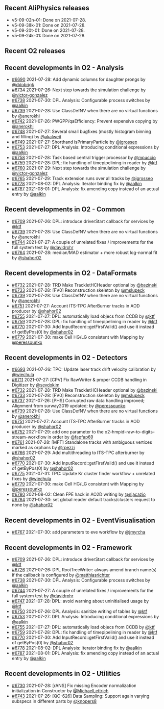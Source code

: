 ## Recent AliPhysics releases
- v5-09-02n-01: Done on 2021-07-28.
- v5-09-38k-01: Done on 2021-07-28.
- v5-09-20t-01: Done on 2021-07-28.
- v5-09-24k-01: Done on 2021-07-28.
## Recent O2 releases
## Recent developments in O2 - Analysis
- [\#6690](https://github.com/AliceO2Group/AliceO2/pull/6690) 2021-07-28: Add dynamic columns for daughter prongs by [@ddobrigk](https://github.com/ddobrigk)
- [\#6734](https://github.com/AliceO2Group/AliceO2/pull/6734) 2021-07-26: Next step towards the simulation challenge by [@victor-gonzalez](https://github.com/victor-gonzalez)
- [\#6738](https://github.com/AliceO2Group/AliceO2/pull/6738) 2021-07-30: DPL Analysis: Configurable process switches by [@aalkin](https://github.com/aalkin)
- [\#6739](https://github.com/AliceO2Group/AliceO2/pull/6739) 2021-07-28: Use ClassDefNV when there are no virtual functions by [@anerokhi](https://github.com/anerokhi)
- [\#6742](https://github.com/AliceO2Group/AliceO2/pull/6742) 2021-07-26: PWGPP/qaEfficiency: Prevent expensive copying by [@anerokhi](https://github.com/anerokhi)
- [\#6748](https://github.com/AliceO2Group/AliceO2/pull/6748) 2021-07-27: Several small bugfixes (mostly histogram binning and filling) by [@akalweit](https://github.com/akalweit)
- [\#6749](https://github.com/AliceO2Group/AliceO2/pull/6749) 2021-07-27: Shorthand isPrimaryParticle by [@jgrosseo](https://github.com/jgrosseo)
- [\#6753](https://github.com/AliceO2Group/AliceO2/pull/6753) 2021-07-27: DPL Analysis: Introducing conditional expressions by [@aalkin](https://github.com/aalkin)
- [\#6758](https://github.com/AliceO2Group/AliceO2/pull/6758) 2021-07-28: Task based central trigger processor by [@mpuccio](https://github.com/mpuccio)
- [\#6759](https://github.com/AliceO2Group/AliceO2/pull/6759) 2021-07-28: DPL: fix handling of timepipelining in reader by [@ktf](https://github.com/ktf)
- [\#6760](https://github.com/AliceO2Group/AliceO2/pull/6760) 2021-07-29: Next step towards the simulation challenge by [@victor-gonzalez](https://github.com/victor-gonzalez)
- [\#6765](https://github.com/AliceO2Group/AliceO2/pull/6765) 2021-07-29: Track extension runs over all tracks by [@jgrosseo](https://github.com/jgrosseo)
- [\#6778](https://github.com/AliceO2Group/AliceO2/pull/6778) 2021-08-02: DPL Analysis: Iterator binding fix by [@aalkin](https://github.com/aalkin)
- [\#6787](https://github.com/AliceO2Group/AliceO2/pull/6787) 2021-08-01: DPL Analysis: fix amending copy instead of an actual entry by [@aalkin](https://github.com/aalkin)
## Recent developments in O2 - Common
- [\#6709](https://github.com/AliceO2Group/AliceO2/pull/6709) 2021-07-26: DPL: introduce driverStart callback for services by [@ktf](https://github.com/ktf)
- [\#6739](https://github.com/AliceO2Group/AliceO2/pull/6739) 2021-07-28: Use ClassDefNV when there are no virtual functions by [@anerokhi](https://github.com/anerokhi)
- [\#6744](https://github.com/AliceO2Group/AliceO2/pull/6744) 2021-07-27: A couple of unrelated fixes / improvements for the full system test by [@davidrohr](https://github.com/davidrohr)
- [\#6764](https://github.com/AliceO2Group/AliceO2/pull/6764) 2021-07-28: median/MAD estimator + more robust log-normal fit by [@shahor02](https://github.com/shahor02)
## Recent developments in O2 - DataFormats
- [\#6732](https://github.com/AliceO2Group/AliceO2/pull/6732) 2021-07-28: TRD Make TrackletHCHeader optional by [@bazinski](https://github.com/bazinski)
- [\#6733](https://github.com/AliceO2Group/AliceO2/pull/6733) 2021-07-28: [FV0] Reconstruction skeleton by [@mslupeck](https://github.com/mslupeck)
- [\#6739](https://github.com/AliceO2Group/AliceO2/pull/6739) 2021-07-28: Use ClassDefNV when there are no virtual functions by [@anerokhi](https://github.com/anerokhi)
- [\#6751](https://github.com/AliceO2Group/AliceO2/pull/6751) 2021-07-27: Account ITS-TPC AfterBurner tracks in AOD producer by [@shahor02](https://github.com/shahor02)
- [\#6755](https://github.com/AliceO2Group/AliceO2/pull/6755) 2021-07-27: DPL: automatically load objecs from CCDB by [@ktf](https://github.com/ktf)
- [\#6759](https://github.com/AliceO2Group/AliceO2/pull/6759) 2021-07-28: DPL: fix handling of timepipelining in reader by [@ktf](https://github.com/ktf)
- [\#6770](https://github.com/AliceO2Group/AliceO2/pull/6770) 2021-07-30: Add InputRecord::getFirstValid() and use it instead of getByPos(0) by [@shahor02](https://github.com/shahor02)
- [\#6779](https://github.com/AliceO2Group/AliceO2/pull/6779) 2021-07-30: make Cell HG/LG consistent with Mapping by [@peressounko](https://github.com/peressounko)
## Recent developments in O2 - Detectors
- [\#6693](https://github.com/AliceO2Group/AliceO2/pull/6693) 2021-07-26: TPC: Update laser track drift velocity calibration by [@wiechula](https://github.com/wiechula)
- [\#6711](https://github.com/AliceO2Group/AliceO2/pull/6711) 2021-07-27: [CPV] Fix RawWriter & proper CCDB handling in Digitizer by [@sevdokim](https://github.com/sevdokim)
- [\#6732](https://github.com/AliceO2Group/AliceO2/pull/6732) 2021-07-28: TRD Make TrackletHCHeader optional by [@bazinski](https://github.com/bazinski)
- [\#6733](https://github.com/AliceO2Group/AliceO2/pull/6733) 2021-07-28: [FV0] Reconstruction skeleton by [@mslupeck](https://github.com/mslupeck)
- [\#6737](https://github.com/AliceO2Group/AliceO2/pull/6737) 2021-07-26: [PHS] Corrupted raw data handling improved; Alignment from surway2019 updated;  by [@peressounko](https://github.com/peressounko)
- [\#6739](https://github.com/AliceO2Group/AliceO2/pull/6739) 2021-07-28: Use ClassDefNV when there are no virtual functions by [@anerokhi](https://github.com/anerokhi)
- [\#6751](https://github.com/AliceO2Group/AliceO2/pull/6751) 2021-07-27: Account ITS-TPC AfterBurner tracks in AOD producer by [@shahor02](https://github.com/shahor02)
- [\#6752](https://github.com/AliceO2Group/AliceO2/pull/6752) 2021-07-29: add one parameter to the o2-hmpid-raw-to-digits-stream-workflow in order by [@fapfap69](https://github.com/fapfap69)
- [\#6761](https://github.com/AliceO2Group/AliceO2/pull/6761) 2021-07-28: [MFT] Standalone tracks with ambiguous vertices marked as orphans by [@rpezzi](https://github.com/rpezzi)
- [\#6766](https://github.com/AliceO2Group/AliceO2/pull/6766) 2021-07-29: Add multithreading to ITS-TPC afterburner by [@shahor02](https://github.com/shahor02)
- [\#6770](https://github.com/AliceO2Group/AliceO2/pull/6770) 2021-07-30: Add InputRecord::getFirstValid() and use it instead of getByPos(0) by [@shahor02](https://github.com/shahor02)
- [\#6775](https://github.com/AliceO2Group/AliceO2/pull/6775) 2021-07-31: TPC: Update Kr cluster finder workflow + unrelated fixes by [@wiechula](https://github.com/wiechula)
- [\#6779](https://github.com/AliceO2Group/AliceO2/pull/6779) 2021-07-30: make Cell HG/LG consistent with Mapping by [@peressounko](https://github.com/peressounko)
- [\#6780](https://github.com/AliceO2Group/AliceO2/pull/6780) 2021-08-02: Clean FPE hack in AO2D writing by [@njacazio](https://github.com/njacazio)
- [\#6784](https://github.com/AliceO2Group/AliceO2/pull/6784) 2021-07-30: set global reader default tracks/clusters request to none by [@shahor02](https://github.com/shahor02)
## Recent developments in O2 - EventVisualisation
- [\#6767](https://github.com/AliceO2Group/AliceO2/pull/6767) 2021-07-30: add parameters to eve workflow by [@jmyrcha](https://github.com/jmyrcha)
## Recent developments in O2 - Framework
- [\#6709](https://github.com/AliceO2Group/AliceO2/pull/6709) 2021-07-26: DPL: introduce driverStart callback for services by [@ktf](https://github.com/ktf)
- [\#6726](https://github.com/AliceO2Group/AliceO2/pull/6726) 2021-07-26: DPL RootTreeWriter: always amend branch name(s) if the callback is configured by [@matthiasrichter](https://github.com/matthiasrichter)
- [\#6738](https://github.com/AliceO2Group/AliceO2/pull/6738) 2021-07-30: DPL Analysis: Configurable process switches by [@aalkin](https://github.com/aalkin)
- [\#6744](https://github.com/AliceO2Group/AliceO2/pull/6744) 2021-07-27: A couple of unrelated fixes / improvements for the full system test by [@davidrohr](https://github.com/davidrohr)
- [\#6747](https://github.com/AliceO2Group/AliceO2/pull/6747) 2021-07-28: DPL: avoid warning about uninitialised usage by [@ktf](https://github.com/ktf)
- [\#6750](https://github.com/AliceO2Group/AliceO2/pull/6750) 2021-07-26: DPL Analysis: sanitize writing of tables by [@ktf](https://github.com/ktf)
- [\#6753](https://github.com/AliceO2Group/AliceO2/pull/6753) 2021-07-27: DPL Analysis: Introducing conditional expressions by [@aalkin](https://github.com/aalkin)
- [\#6755](https://github.com/AliceO2Group/AliceO2/pull/6755) 2021-07-27: DPL: automatically load objecs from CCDB by [@ktf](https://github.com/ktf)
- [\#6759](https://github.com/AliceO2Group/AliceO2/pull/6759) 2021-07-28: DPL: fix handling of timepipelining in reader by [@ktf](https://github.com/ktf)
- [\#6770](https://github.com/AliceO2Group/AliceO2/pull/6770) 2021-07-30: Add InputRecord::getFirstValid() and use it instead of getByPos(0) by [@shahor02](https://github.com/shahor02)
- [\#6778](https://github.com/AliceO2Group/AliceO2/pull/6778) 2021-08-02: DPL Analysis: Iterator binding fix by [@aalkin](https://github.com/aalkin)
- [\#6787](https://github.com/AliceO2Group/AliceO2/pull/6787) 2021-08-01: DPL Analysis: fix amending copy instead of an actual entry by [@aalkin](https://github.com/aalkin)
## Recent developments in O2 - Utilities
- [\#6730](https://github.com/AliceO2Group/AliceO2/pull/6730) 2021-07-28: [rANS] Fix missing Encoder normalization initialization in Constructor by [@MichaelLettrich](https://github.com/MichaelLettrich)
- [\#6743](https://github.com/AliceO2Group/AliceO2/pull/6743) 2021-07-26: [QC-626] Data Sampling: Support again varying subspecs in different parts by [@knopers8](https://github.com/knopers8)
